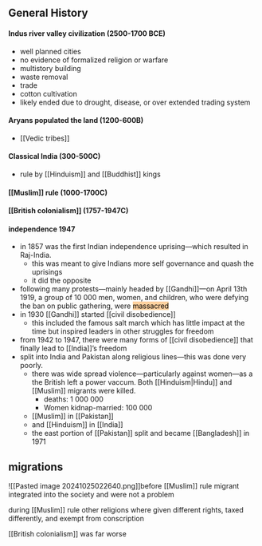 ## General History
#### Indus river valley civilization (2500-1700 BCE)
- well planned cities
- no evidence of formalized religion or warfare
- multistory building
- waste removal 
- trade
- cotton cultivation
- likely ended due to drought, disease, or over extended trading system
#### Aryans populated the land (1200-600B)
- [[Vedic tribes]]

#### Classical India (300-500C)
- rule by [[Hinduism]] and [[Buddhist]] kings

#### [[Muslim]] rule (1000-1700C)

#### [[British colonialism]] (1757-1947C)


#### independence 1947
- in 1857 was the first Indian independence uprising—which resulted in Raj-India.
	- this was meant to give Indians more self governance and quash the uprisings
	- it did the opposite 
- following many protests—mainly headed by [[Gandhi]]—on April 13th 1919, a group of 10 000 men, women, and children, who were defying the ban on public gathering, were <mark style="background: #FFB86CA6;">massacred</mark> 
- in 1930 [[Gandhi]] started [[civil disobedience]]
	- this included the famous salt march which has little impact at the time but inspired leaders in other struggles for freedom
- from 1942 to 1947, there were many forms of [[civil disobedience]] that finally lead to [[India]]’s freedom
- split into India and Pakistan along religious lines—this was done very poorly. 
	- there was wide spread violence—particularly against women—as a the British left a power vaccum. Both [[Hinduism|Hindu]] and [[Muslim]] migrants were killed.
		- deaths: 1 000 000
		- Women kidnap-married: 100 000 
	- [[Muslim]] in [[Pakistan]]
	- and [[Hinduism]] in [[India]]
	- the east portion of [[Pakistan]] split and became [[Bangladesh]] in 1971
## migrations
![[Pasted image 20241025022640.png]]before [[Muslim]] rule migrant integrated into the society and were not a problem

during [[Muslim]] rule other religions where given different rights, taxed differently, and exempt from conscription

[[British colonialism]] was far worse

